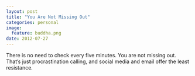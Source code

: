```yaml
---
layout: post
title: "You Are Not Missing Out"
categories: personal
image:
  feature: buddha.png
date: 2012-07-27
---
```


There is no need to check every five minutes. You are not missing out. That’s just procrastination calling, and social media and email offer the least resistance.
